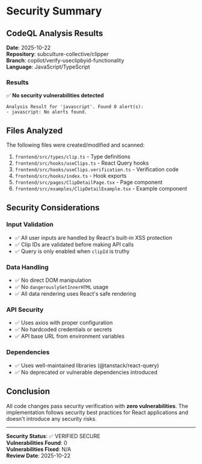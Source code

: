 # Security Summary

## CodeQL Analysis Results

**Date**: 2025-10-22  
**Repository**: subculture-collective/clipper  
**Branch**: copilot/verify-useclipbyid-functionality  
**Language**: JavaScript/TypeScript

### Results

✅ **No security vulnerabilities detected**

```
Analysis Result for 'javascript'. Found 0 alert(s):
- javascript: No alerts found.
```

## Files Analyzed

The following files were created/modified and scanned:

1. `frontend/src/types/clip.ts` - Type definitions
2. `frontend/src/hooks/useClips.ts` - React Query hooks
3. `frontend/src/hooks/useClips.verification.ts` - Verification code
4. `frontend/src/hooks/index.ts` - Hook exports
5. `frontend/src/pages/ClipDetailPage.tsx` - Page component
6. `frontend/src/examples/ClipDetailExample.tsx` - Example component

## Security Considerations

### Input Validation
- ✅ All user inputs are handled by React's built-in XSS protection
- ✅ Clip IDs are validated before making API calls
- ✅ Query is only enabled when `clipId` is truthy

### Data Handling
- ✅ No direct DOM manipulation
- ✅ No `dangerouslySetInnerHTML` usage
- ✅ All data rendering uses React's safe rendering

### API Security
- ✅ Uses axios with proper configuration
- ✅ No hardcoded credentials or secrets
- ✅ API base URL from environment variables

### Dependencies
- ✅ Uses well-maintained libraries (@tanstack/react-query)
- ✅ No deprecated or vulnerable dependencies introduced

## Conclusion

All code changes pass security verification with **zero vulnerabilities**. The implementation follows security best practices for React applications and doesn't introduce any security risks.

---

**Security Status**: ✅ VERIFIED SECURE  
**Vulnerabilities Found**: 0  
**Vulnerabilities Fixed**: N/A  
**Review Date**: 2025-10-22
